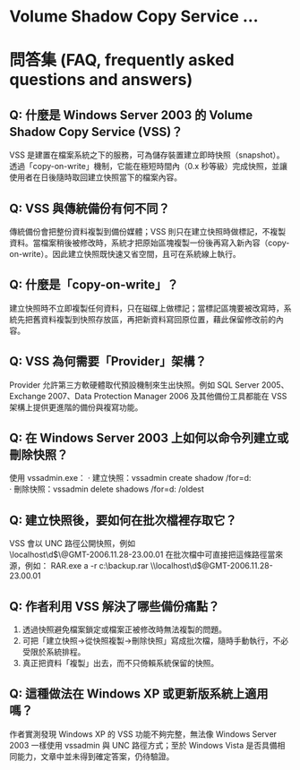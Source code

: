 # Volume Shadow Copy Service …

# 問答集 (FAQ, frequently asked questions and answers)

## Q: 什麼是 Windows Server 2003 的 Volume Shadow Copy Service (VSS)？
VSS 是建置在檔案系統之下的服務，可為儲存裝置建立即時快照（snapshot）。透過「copy-on-write」機制，它能在極短時間內（0.x 秒等級）完成快照，並讓使用者在日後隨時取回建立快照當下的檔案內容。

## Q: VSS 與傳統備份有何不同？
傳統備份會把整份資料複製到備份媒體；VSS 則只在建立快照時做標記，不複製資料。當檔案稍後被修改時，系統才把原始區塊複製一份後再寫入新內容（copy-on-write）。因此建立快照既快速又省空間，且可在系統線上執行。

## Q: 什麼是「copy-on-write」？
建立快照時不立即複製任何資料，只在磁碟上做標記；當標記區塊要被改寫時，系統先把舊資料複製到快照存放區，再把新資料寫回原位置，藉此保留修改前的內容。

## Q: VSS 為何需要「Provider」架構？
Provider 允許第三方軟硬體取代預設機制來生出快照。例如 SQL Server 2005、Exchange 2007、Data Protection Manager 2006 及其他備份工具都能在 VSS 架構上提供更進階的備份與複寫功能。

## Q: 在 Windows Server 2003 上如何以命令列建立或刪除快照？
使用 vssadmin.exe：
‧ 建立快照：vssadmin create shadow /for=d:  
‧ 刪除快照：vssadmin delete shadows /for=d: /oldest

## Q: 建立快照後，要如何在批次檔裡存取它？
VSS 會以 UNC 路徑公開快照，例如  
\\localhost\d$\@GMT-2006.11.28-23.00.01  
在批次檔中可直接把這條路徑當來源，例如：  
RAR.exe a -r c:\backup.rar \\localhost\d$\@GMT-2006.11.28-23.00.01

## Q: 作者利用 VSS 解決了哪些備份痛點？
1. 透過快照避免檔案鎖定或檔案正被修改時無法複製的問題。  
2. 可把「建立快照→從快照複製→刪除快照」寫成批次檔，隨時手動執行，不必受限於系統排程。  
3. 真正把資料「複製」出去，而不只倚賴系統保留的快照。

## Q: 這種做法在 Windows XP 或更新版系統上適用嗎？
作者實測發現 Windows XP 的 VSS 功能不夠完整，無法像 Windows Server 2003 一樣使用 vssadmin 與 UNC 路徑方式；至於 Windows Vista 是否具備相同能力，文章中並未得到確定答案，仍待驗證。
